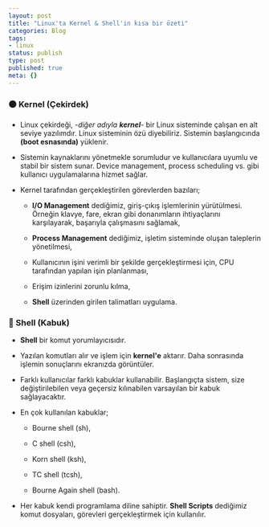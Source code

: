```yaml
---
layout: post
title: "Linux'ta Kernel & Shell'in kısa bir özeti"
categories: Blog
tags:
- linux
status: publish
type: post
published: true
meta: {}
---
```


### ⚫ Kernel (Çekirdek)

- Linux çekirdeği, -_diğer adıyla **kernel**_- bir Linux sisteminde çalışan en alt seviye yazılımdır. Linux sisteminin özü diyebiliriz. Sistemin başlangıcında **(boot esnasında)** yüklenir. 

- Sistemin kaynaklarını yönetmekle sorumludur ve kullanıcılara uyumlu ve stabil bir sistem sunar. Device management, process scheduling vs. gibi kullanıcı uygulamalarına hizmet sağlar.

- Kernel tarafından gerçekleştirilen görevlerden bazıları;

  - **I/O Management** dediğimiz, giriş-çıkış işlemlerinin yürütülmesi. Örneğin klavye, fare, ekran gibi donanımların ihtiyaçlarını karşılayarak, başarıyla çalışmasını sağlamak,

  - **Process Management** dediğimiz, işletim sisteminde oluşan taleplerin yönetilmesi,

  - Kullanıcının işini verimli bir şekilde gerçekleştirmesi için, CPU tarafından yapılan işin planlanması,

  - Erişim izinlerini zorunlu kılma,

  - **Shell** üzerinden girilen talimatları uygulama.

### 🐚 Shell (Kabuk)

- **Shell** bir komut yorumlayıcısıdır. 

- Yazılan komutları alır ve işlem için **kernel'e** aktarır. Daha sonrasında işlemin sonuçlarını ekranızda görüntüler. 

- Farklı kullanıcılar farklı kabuklar kullanabilir. Başlangıçta sistem, size değiştirilebilen veya geçersiz kılınabilen varsayılan bir kabuk sağlayacaktır. 

- En çok kullanılan kabuklar;

  - Bourne shell (sh),

  - C shell (csh),

  - Korn shell (ksh),

  - TC shell (tcsh),

  - Bourne Again shell (bash).

- Her kabuk kendi programlama diline sahiptir. **Shell Scripts** dediğimiz komut dosyaları, görevleri gerçekleştirmek için kullanılır.
